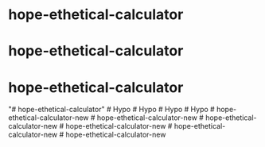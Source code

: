 # hope-ethetical-calculator
# hope-ethetical-calculator
# hope-ethetical-calculator
"# hope-ethetical-calculator" 
#   H y p o  
 #   H y p o  
 #   H y p o  
 #   H y p o  
 #   h o p e - e t h e t i c a l - c a l c u l a t o r - n e w  
 #   h o p e - e t h e t i c a l - c a l c u l a t o r - n e w  
 #   h o p e - e t h e t i c a l - c a l c u l a t o r - n e w  
 #   h o p e - e t h e t i c a l - c a l c u l a t o r - n e w  
 #   h o p e - e t h e t i c a l - c a l c u l a t o r - n e w  
 #   h o p e - e t h e t i c a l - c a l c u l a t o r - n e w  
 